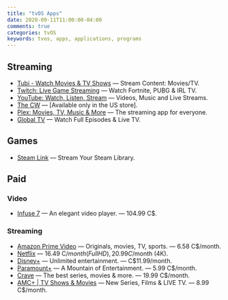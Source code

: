 ```yaml
---
title: "tvOS Apps"
date: 2020-09-11T11:00:00-04:00
comments: true
categories: tvOS
keywords: tvos, apps, applications, programs
---
```


## Streaming

* [Tubi - Watch Movies & TV Shows](https://apps.apple.com/ca/app/tubi-watch-movies-tv-shows/id886445756#?platform=appleTV) — Stream Content: Movies/TV.
* [Twitch: Live Game Streaming](https://apps.apple.com/ca/app/twitch-live-game-streaming/id460177396#?platform=appleTV) — Watch Fortnite, PUBG & IRL TV.
* [YouTube: Watch, Listen, Stream](https://apps.apple.com/ca/app/youtube-watch-upload-and-share-videos/id544007664#?platform=appleTV) — Videos, Music and Live Streams.
* [The CW](https://apps.apple.com/us/app/the-cw/id491730359?platform=appleTV) — [Available only in the US store].
* [Plex: Movies, TV, Music & More](https://apps.apple.com/ca/app/plex/id383457673#?platform=appleTV) — The streaming app for everyone.
* [Global TV](https://apps.apple.com/ca/app/global-tv/id404050595#?platform=appleTV) — Watch Full Episodes & Live TV.

## Games

* [Steam Link](https://apps.apple.com/ca/app/steam-link/id1246969117?platform=appleTV) — Stream Your Steam Library.

## Paid

### Video

* [Infuse 7](https://apps.apple.com/app/id1136220934#?platform=appleTV) — An elegant video player. — 104.99 C$.

### Streaming

* [Amazon Prime Video](https://apps.apple.com/ca/app/amazon-prime-video/id545519333#?platform=appleTV) — Originals, movies, TV, sports. — 6.58 C$/month.
* [Netflix](https://apps.apple.com/ca/app/netflix/id363590051#?platform=appleTV) — 16.49 C$/month (Full HD), 20.99 C$/month (4K).
* [Disney+](https://apps.apple.com/ca/app/disney/id1446075923#?platform=appleTV) — Unlimited entertainment. — C$11.99/month.
* [Paramount+](https://apps.apple.com/ca/app/paramount/id1340650234#?platform=appleTV) — A Mountain of Entertainment. — 5.99 C$/month.
* [Crave](https://apps.apple.com/ca/app/crave/id942568279#?platform=appleTV) — The best series, movies & more. — 19.99 C$/month.
* [AMC+ | TV Shows & Movies](https://apps.apple.com/ca/app/amc-tv-shows-movies/id1578728899#?platform=appleTV) — New Series, Films & LIVE TV. — 8.99 C$/month.
